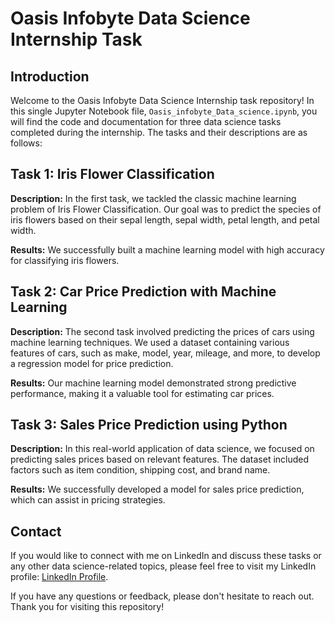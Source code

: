 # Oasis Infobyte Data Science Internship Task

## Introduction

Welcome to the Oasis Infobyte Data Science Internship task repository! In this single Jupyter Notebook file, `Oasis_infobyte_Data_science.ipynb`, you will find the code and documentation for three data science tasks completed during the internship. The tasks and their descriptions are as follows:

## Task 1: Iris Flower Classification

**Description:** In the first task, we tackled the classic machine learning problem of Iris Flower Classification. Our goal was to predict the species of iris flowers based on their sepal length, sepal width, petal length, and petal width.

**Results:** We successfully built a machine learning model with high accuracy for classifying iris flowers.

## Task 2: Car Price Prediction with Machine Learning

**Description:** The second task involved predicting the prices of cars using machine learning techniques. We used a dataset containing various features of cars, such as make, model, year, mileage, and more, to develop a regression model for price prediction.

**Results:** Our machine learning model demonstrated strong predictive performance, making it a valuable tool for estimating car prices.

## Task 3: Sales Price Prediction using Python

**Description:** In this real-world application of data science, we focused on predicting sales prices based on relevant features. The dataset included factors such as item condition, shipping cost, and brand name.

**Results:** We successfully developed a model for sales price prediction, which can assist in pricing strategies.

## Contact

If you would like to connect with me on LinkedIn and discuss these tasks or any other data science-related topics, please feel free to visit my LinkedIn profile: [LinkedIn Profile](https://www.linkedin.com/in/harsh-k-aade-144b51206).

If you have any questions or feedback, please don't hesitate to reach out. Thank you for visiting this repository!
